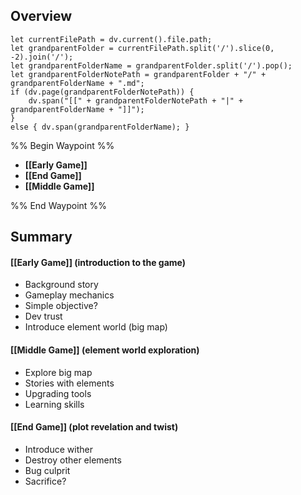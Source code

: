 ## Overview
```dataviewjs
let currentFilePath = dv.current().file.path;
let grandparentFolder = currentFilePath.split('/').slice(0, -2).join('/');
let grandparentFolderName = grandparentFolder.split('/').pop();
let grandparentFolderNotePath = grandparentFolder + "/" + grandparentFolderName + ".md";
if (dv.page(grandparentFolderNotePath)) {
	dv.span("[[" + grandparentFolderNotePath + "|" + grandparentFolderName + "]]");
}
else { dv.span(grandparentFolderName); }
```
%% Begin Waypoint %%
- **[[Early Game]]**
- **[[End Game]]**
- **[[Middle Game]]**

%% End Waypoint %%

## Summary
#### [[Early Game]] (introduction to the game)
- Background story
- Gameplay mechanics
- Simple objective?
- Dev trust
- Introduce element world (big map)

#### [[Middle Game]] (element world exploration)
- Explore big map
- Stories with elements
- Upgrading tools
- Learning skills  

#### [[End Game]] (plot revelation and twist)
- Introduce wither
- Destroy other elements
- Bug culprit
- Sacrifice?